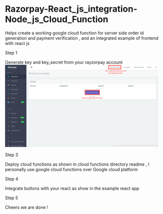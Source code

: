 # Razorpay-React_js_integration-Node_js_Cloud_Function
Helps create a working google cloud function for server side order id generation and payment verification , and an integrated example of frontend with react js

Step 1 

Generate key and key_secret from your rayzorpay account
![](images/razorpay-generate-api-key.png)


Step 3

Deploy cloud functions as shown in cloud functions directory readme , I personally use google cloud functions over Google cloud platform  

Step 4

Integrate buttons with your react as show in  the example react app

Step 5 

Cheers we are done !

